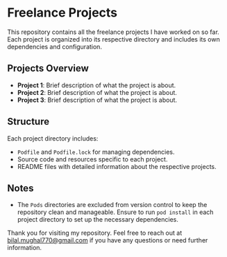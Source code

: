 # Freelance Projects

This repository contains all the freelance projects I have worked on so far. Each project is organized into its respective directory and includes its own dependencies and configuration.

## Projects Overview

- **Project 1**: Brief description of what the project is about.
- **Project 2**: Brief description of what the project is about.
- **Project 3**: Brief description of what the project is about.

## Structure

Each project directory includes:

- `Podfile` and `Podfile.lock` for managing dependencies.
- Source code and resources specific to each project.
- README files with detailed information about the respective projects.

## Notes

- The `Pods` directories are excluded from version control to keep the repository clean and manageable. Ensure to run `pod install` in each project directory to set up the necessary dependencies.

Thank you for visiting my repository. Feel free to reach out at bilal.mughal770@gmail.com if you have any questions or need further information.
